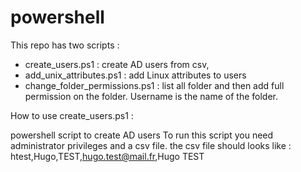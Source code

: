 # powershell

This repo has two scripts :

- create_users.ps1 : create AD users from csv,
- add_unix_attributes.ps1 : add Linux attributes to users
- change_folder_permissions.ps1 : list all folder and then add full permission on the folder. Username is the name of the folder.

How to use create_users.ps1 :

powershell script to create AD users
To run this script you need administrator privileges and a csv file.
the csv file should looks like :
htest,Hugo,TEST,hugo.test@mail.fr,Hugo TEST
